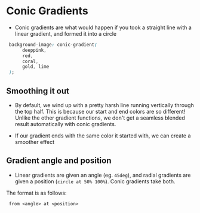 # Conic Gradients

- Conic gradients are what would happen if you took a straight line with a linear gradient, and formed it into a circle

```css
 background-image: conic-gradient(
      deeppink,
      red,
      coral,
      gold, lime
 );
```

## Smoothing it out

- By default, we wind up with a pretty harsh line running vertically through the top half. This is because our start and end colors are so different! Unlike the other gradient functions, we don't get a seamless blended result automatically with conic gradients.

- If our gradient ends with the same color it started with, we can create a smoother effect

## Gradient angle and position

- Linear gradients are given an angle (eg.  `45deg`), and radial gradients are given a position (`circle at 50% 100%`). Conic gradients take both.

The format is as follows:

``` from <angle> at <position>```